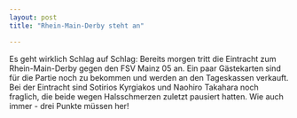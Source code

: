 ```yaml
---
layout: post
title: "Rhein-Main-Derby steht an"

---
```


Es geht wirklich Schlag auf Schlag: Bereits morgen tritt die Eintracht zum Rhein-Main-Derby gegen den FSV Mainz 05 an. Ein paar Gästekarten sind für die Partie noch zu bekommen und werden an den Tageskassen verkauft. Bei der Eintracht sind Sotirios Kyrgiakos und Naohiro Takahara noch fraglich, die beide wegen Halsschmerzen zuletzt pausiert hatten. Wie auch immer - drei Punkte müssen her!


